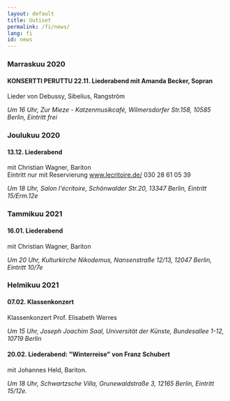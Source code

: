 ```yaml
---
layout: default
title: Uutiset
permalink: /fi/news/
lang: fi
id: news
---
```



### Marraskuu 2020

#### KONSERTTI PERUTTU 22.11. Liederabend mit Amanda Becker, Sopran

Lieder von Debussy, Sibelius, Rangström

_Um 16 Uhr, Zur Mieze - Katzenmusikcafé, Wilmersdorfer Str.158, 10585 Berlin, Eintritt frei_

### Joulukuu 2020

#### 13.12. Liederabend  

mit Christian Wagner, Bariton  
Eintritt nur mit Reservierung www.lecritoire.de/ 030 28 61 05 39  

_Um 18 Uhr, Salon l'écritoire, Schönwalder Str.20, 13347 Berlin, Eintritt 15/Erm.12e_ 

### Tammikuu 2021  

#### 16.01. Liederabend  

mit Christian Wagner, Bariton

_Um 20 Uhr, Kulturkirche Nikodemus, Nansenstraße 12/13, 12047 Berlin, Eintritt 10/7e_  

### Helmikuu 2021  

#### 07.02. Klassenkonzert  

Klassenkonzert Prof. Elisabeth Werres  

_Um 15 Uhr, Joseph Joachim Saal, Universität der Künste, Bundesallee 1-12, 10719 Berlin_  

#### 20.02. Liederabend: "Winterreise" von Franz Schubert  

mit Johannes Held, Bariton. 

_Um 18 Uhr, Schwartzsche Villa, Grunewaldstraße 3, 12165 Berlin, Eintritt 15/12e._  

